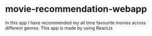 # movie-recommendation-webapp
 In this app I have recommended my all time favourite movies across different genres. This app is made by using ReactJs
